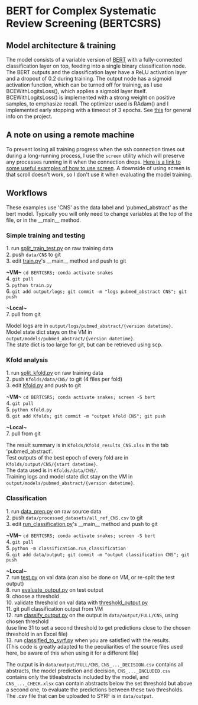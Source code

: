 # BERT for Complex Systematic Review Screening (BERTCSRS)

## Model architecture & training
The model consists of a variable version of [BERT](https://huggingface.co/blog/bert-101) with a fully-connected 
classification layer on top, feeding into a single binary classification node. The BERT outputs and the classification 
layer have a ReLU activation layer and a dropout of 0.2 during training. The output node has a sigmoid activation function, 
which can be turned off for training, as I use BCEWithLogitsLoss(), which applies a sigmoid layer itself. BCEWithLogitsLoss() 
is implemented with a strong weight on positive samples, to emphasize recall. The optimizer used is RAdam() and I 
implemented early stopping with a timeout of 3 epochs. See [this](Project%20info.pptx) for general info on the project.

## A note on using a remote machine
To prevent losing all training progress when the ssh connection times out during a long-running process, I use the `screen` 
utility which will preserve any processes running in it when the connection drops. 
[Here is a link to some useful examples of how to use screen](https://www.tecmint.com/screen-command-examples-to-manage-linux-terminals/). 
A downside of using screen is that scroll doesn't work, so I don't use it when evaluating the model training.

## Workflows
These examples use 'CNS' as the data label and 'pubmed_abstract' as the bert model. Typically you will only need to change variables at the top of the file, or in the \_\_main\_\_ method.
### Simple training and testing
1\. run [split_train_test.py](data/split_train_test.py) on raw training data  
2\. push `data/CNS` to git  
3\. edit [train.py](train.py)'s \_\_main__ method and push to git  

**\~VM\~** `cd BERTCSRS; conda activate snakes`  
4. `git pull`  
5. `python train.py`  
6. `git add output/logs; git commit -m "logs pubmed_abstract CNS"; git push`  

**\~Local\~**  
7. pull from git  

Model logs are in `output/logs/pubmed_abstract/{version datetime}`.  
Model state dict stays on the VM in `output/models/pubmed_abstract/{version datetime}`.  
The state dict is too large for git, but can be retrieved using scp.  

### Kfold analysis
1\. run [split_kfold.py](data/split_kfold.py) on raw training data  
2\. push `Kfolds/data/CNS/` to git (4 files per fold)  
3\. edit [Kfold.py](Kfold.py) and push to git  

**\~VM\~** `cd BERTCSRS; conda activate snakes; screen -S bert`  
4. `git pull`  
5. `python Kfold.py`  
6. `git add Kfolds; git commit -m "output kfold CNS"; git push`   

**\~Local\~**  
7. pull from git  

The result summary is in `Kfolds/Kfold_results_CNS.xlsx` in the tab 'pubmed_abstract'.  
Test outputs of the best epoch of every fold are in `Kfolds/output/CNS/{start datetime}`.  
The data used is in `Kfolds/data/CNS/`.  
Training logs and model state dict stay on the VM in `output/models/pubmed_abstract/{version datetime}`.

### Classification
1\. run [data_prep.py](data/data_prep.py) on raw source data  
2\. push `data/processed_datasets/all_ref_CNS.csv` to git  
3\. edit [run_classification.py](classification/run_classification.py)'s \_\_main__ method and push to git  

**\~VM\~** `cd BERTCSRS; conda activate snakes; screen -S bert`  
4. `git pull`  
5. `python -m classification.run_classification`  
6. `git add data/output; git commit -m "output classification CNS"; git push`  

**\~Local\~**  
7. run [test.py](evaluation/test.py) on val data (can also be done on VM, or re-split the test output)  
8. run [evaluate_output.py](evaluation/evaluate_output.py) on test output  
9. choose a threshold  
10. validate threshold on val data with [threshold_output.py](evaluation/threshold_output.py)  
11. git pull classification output from VM  
12. run [classify_output.py](classification/classify_output.py) on the output in `data/output/FULL/CNS`, 
using chosen threshold  
    (use line 31 to set a second threshold to get predictions close to the chosen threshold in an Excel file)  
13. run [classified_to_syrf.py](classification/classified_to_syrf.py) when you are satisfied with the results.   
        (This code is greatly adapted to the peculiarities of the source files used here, be aware of this when using it for a different file)

The output is in `data/output/FULL/CNS`, `CNS_..._DECISION.csv` contains all abstracts, the model prediction and decision,
`CNS_..._INCLUDED.csv` contains only the titleabstracts included by the model, and `CNS_..._CHECK.xlsx` can contain abstracts
below the set threshold but above a second one, to evaluate the predictions between these two thresholds.  
The .csv file that can be uploaded to SYRF is in `data/output`.

